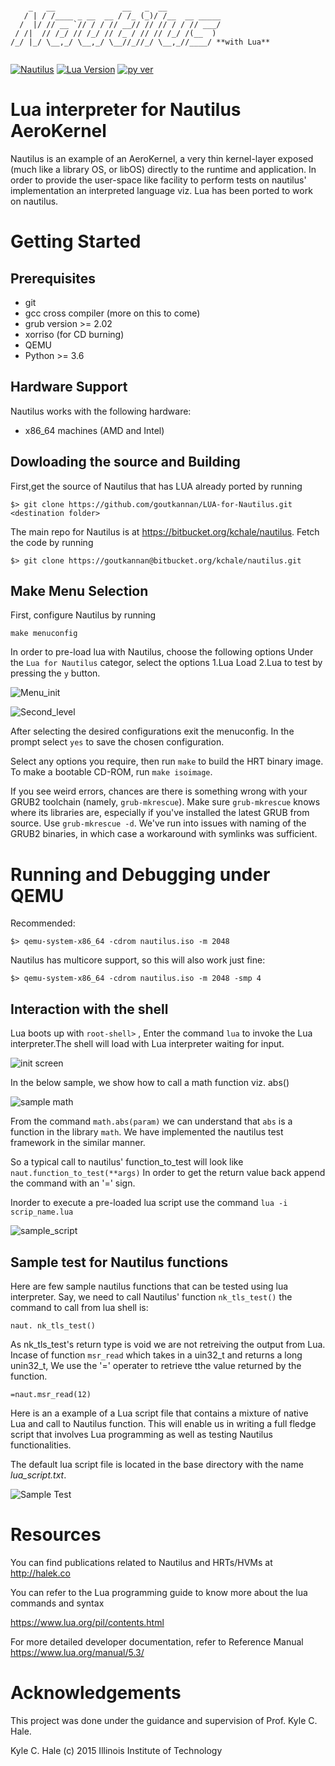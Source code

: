 ```

    _   __               __   _  __                
   / | / /____ _ __  __ / /_ (_)/ /__  __ _____    
  /  |/ // __ `// / / // __// // // / / // ___/ 
 / /|  // /_/ // /_/ // /_ / // // /_/ /(__  )     
/_/ |_/ \__,_/ \__,_/ \__//_//_/ \__,_//____/ **with Lua**


```
[![Nautilus](https://img.shields.io/travis/rust-lang/rust.svg)]()
[![Lua Version](https://img.shields.io/badge/Lua-5.2.4-blue.svg)](https://www.lua.org/source/5.2/)
[![py ver](https://img.shields.io/badge/Python-3.6-yellow.svg)](https://www.python.org/downloads/)

# Lua interpreter for Nautilus AeroKernel  

Nautilus is an example of an AeroKernel, a very thin kernel-layer exposed 
(much like a library OS, or libOS) directly to the runtime and application. 
In order to provide the user-space like facility to perform tests on nautilus' 
implementation an interpreted language viz. Lua has been ported to work on nautilus. 

# Getting Started

## Prerequisites

- git 
- gcc cross compiler (more on this to come)
- grub version >= 2.02
- xorriso (for CD burning)
- QEMU 
- Python >= 3.6


## Hardware Support

Nautilus works with the following hardware:

- x86_64 machines (AMD and Intel)

## Dowloading the source and Building

First,get the source of Nautilus that has LUA already ported by running 

`$> git clone https://github.com/goutkannan/LUA-for-Nautilus.git <destination folder>`

The main repo for Nautilus is at <https://bitbucket.org/kchale/nautilus>. Fetch the code by running

`$> git clone https://goutkannan@bitbucket.org/kchale/nautilus.git`


## Make Menu Selection

First, configure Nautilus by running

`make menuconfig`

In order to pre-load lua with Nautilus, choose the following options 
Under the `Lua for Nautilus` categor, select the options 1.Lua Load 2.Lua to test by pressing the `y` button. 

![Menu_init](https://github.com/goutkannan/Nautilus-LUA/blob/master/Topmenu.JPG)


![Second_level](https://github.com/goutkannan/Nautilus-LUA/blob/master/Menu.JPG)

After selecting the desired configurations exit the menuconfig. In the prompt select `yes` to save the chosen configuration. 

Select any options you require, then run `make` to build the HRT binary image. To make a bootable CD-ROM, 
run `make isoimage`. 



If you see weird errors, chances are there is something wrong with your GRUB2 toolchain 
(namely, `grub-mkrescue`). Make sure `grub-mkrescue` knows where its libraries are, especially if you've 
installed the latest GRUB from source. Use `grub-mkrescue -d`. We've run into issues with naming of
the GRUB2 binaries, in which case a workaround with symlinks was sufficient.


# Running and Debugging under QEMU

Recommended:

`$> qemu-system-x86_64 -cdrom nautilus.iso -m 2048`

Nautilus has multicore support, so this will also work just fine:

`$> qemu-system-x86_64 -cdrom nautilus.iso -m 2048 -smp 4`

## Interaction with the shell 

Lua boots up with  `root-shell>` , Enter the command `lua` to invoke the Lua interpreter.The shell will load with Lua interpreter waiting for input. 

![init screen](https://github.com/goutkannan/LUA-for-Nautilus/blob/master/Lua_init_1.JPG)

In the below sample, we show how to call a math function viz. abs() 

![sample math](https://github.com/goutkannan/LUA-for-Nautilus/blob/master/sample_math.JPG)

From the command `math.abs(param)` we can understand that `abs` is a function in the library `math`. 
We have implemented the nautilus test framework in the similar manner.

So a typical call to nautilus' function_to_test will look like `naut.function_to_test(**args)` 
In order to get the return value back append the command with an '=' sign. 



Inorder to execute a pre-loaded lua script use the command `lua -i scrip_name.lua` 

![sample_script](https://github.com/goutkannan/LUA-for-Nautilus/blob/master/lua_execute.JPG)



## Sample test for Nautilus functions

Here are few sample nautilus functions that can be tested using lua interpreter.
Say, we need to call Nautilus' function `nk_tls_test()` the command to call from lua shell is:

`naut. nk_tls_test()`

As nk_tls_test's return type is void we are not retreiving the output from Lua. Incase of function
`msr_read` which takes in a uin32_t and returns a long unin32_t, We use the '=' operater to retrieve tthe
value returned by the function. 

`=naut.msr_read(12)`

Here is an a example of a Lua script file that contains a mixture of native Lua and call to Nautilus function. This will enable us 
in writing a full fledge script that involves Lua programming as well as testing Nautilus functionalities.
 
<p> The default lua script file is located in the base directory with the name 
 <i>lua_script.txt</i>.</p>


![Sample Test](https://github.com/goutkannan/LUA-for-Nautilus/blob/master/lua_script.JPG)


# Resources

You can find publications related to Nautilus and HRTs/HVMs at 
http://halek.co

You can refer to the Lua programming guide to know more about the lua commands and syntax

<https://www.lua.org/pil/contents.html>

For more detailed developer documentation, refer to Reference Manual 
<https://www.lua.org/manual/5.3/> 



# Acknowledgements
This project was done under the guidance and supervision of Prof. Kyle C. Hale.

Kyle C. Hale (c) 2015
Illinois Institute of Technology 

